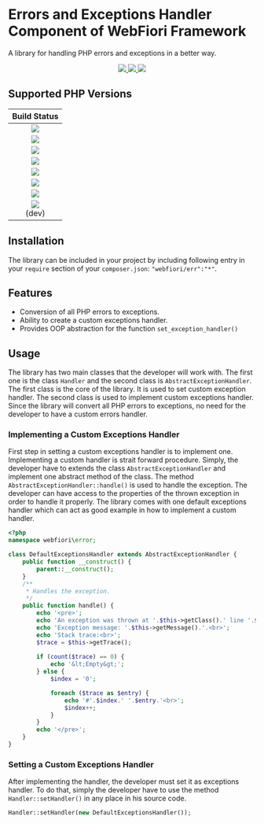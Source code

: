 # Errors and Exceptions Handler Component of WebFiori Framework

A library for handling PHP errors and exceptions in a better way.

<p align="center">
  <a target="_blank" href="https://github.com/WebFiori/err/actions/workflows/php82.yml">
    <img src="https://github.com/WebFiori/err/workflows/Build%20PHP%208.1/badge.svg?branch=main">
  </a>
  <a href="https://sonarcloud.io/dashboard?id=WebFiori_err">
      <img src="https://sonarcloud.io/api/project_badges/measure?project=WebFiori_err&metric=alert_status" />
  </a>
  <a href="https://packagist.org/packages/webfiori/err">
    <img src="https://img.shields.io/packagist/dt/webfiori/err?color=light-green">
  </a>
</p>

## Supported PHP Versions
| Build Status |
|:-----------:|
|<a target="_blank" href="https://github.com/WebFiori/err/actions/workflows/php70.yml"><img src="https://github.com/WebFiori/err/workflows/Build%20PHP%207.0/badge.svg?branch=main"></a>|
|<a target="_blank" href="https://github.com/WebFiori/err/actions/workflows/php71.yml"><img src="https://github.com/WebFiori/err/workflows/Build%20PHP%207.1/badge.svg?branch=main"></a>|
|<a target="_blank" href="https://github.com/WebFiori/err/actions/workflows/php72.yml"><img src="https://github.com/WebFiori/err/workflows/Build%20PHP%207.2/badge.svg?branch=main"></a>|
|<a target="_blank" href="https://github.com/WebFiori/err/actions/workflows/php73.yml"><img src="https://github.com/WebFiori/err/workflows/Build%20PHP%207.3/badge.svg?branch=main"></a>|
|<a target="_blank" href="https://github.com/WebFiori/err/actions/workflows/php74.yml"><img src="https://github.com/WebFiori/err/workflows/Build%20PHP%207.4/badge.svg?branch=main"></a>|
|<a target="_blank" href="https://github.com/WebFiori/err/actions/workflows/php80.yml"><img src="https://github.com/WebFiori/err/workflows/Build%20PHP%208.0/badge.svg?branch=main"></a>|
|<a target="_blank" href="https://github.com/WebFiori/err/actions/workflows/php81.yml"><img src="https://github.com/WebFiori/err/workflows/Build%20PHP%208.1/badge.svg?branch=main"></a>|
|<a target="_blank" href="https://github.com/WebFiori/err/actions/workflows/php82.yml"><img src="https://github.com/WebFiori/err/workflows/Build%20PHP%208.2/badge.svg?branch=main"></a><br>(dev)|

## Installation
The library can be included in your project by including following entry in your `require` section of your `composer.json`: `"webfiori/err":"*"`.

## Features
* Conversion of all PHP errors to exceptions.
* Ability to create a custom exceptions handler.
* Provides OOP abstraction for the function `set_exception_handler()`

## Usage

The library has two main classes that the developer will work with. The first one is the class `Handler` and the second class is `AbstractExceptionHandler`. The first class is the core of the library. It is used to set custom exception handler. The second class is used to implement custom exceptions handler. Since the library will convert all PHP errors to exceptions, no need for the developer to have a custom errors handler.

### Implementing a Custom Exceptions Handler

First step in setting a custom exceptions handler is to implement one. Implementing a custom handler is strait forward procedure. Simply, the developer have to extends the class `AbstractExceptionHandler` and implement one abstract method of the class. The method `AbstractExceptionHandler::handle()` is used to handle the exception. The developer can have access to the properties of the thrown exception in order to handle it properly. The library comes with one default exceptions handler which can act as good example in how to implement a custom handler.

``` php
<?php
namespace webfiori\error;

class DefaultExceptionsHandler extends AbstractExceptionHandler {
    public function __construct() {
        parent::__construct();
    }
    /**
     * Handles the exception.
     */
    public function handle() {
        echo '<pre>';
        echo 'An exception was thrown at '.$this->getClass().' line '.$this->getLine().'.<br>';
        echo 'Exception message: '.$this->getMessage().'.<br>';
        echo 'Stack trace:<br>';
        $trace = $this->getTrace();
        
        if (count($trace) == 0) {
            echo '&lt;Empty&gt;';
        } else {
            $index = '0';

            foreach ($trace as $entry) {
                echo '#'.$index.' '.$entry.'<br>';
                $index++;
            }
        }
        echo '</pre>';
    }
}

```

### Setting a Custom Exceptions Handler

After implementing the handler, the developer must set it as exceptions handler. To do that, simply the developer have to use the method `Handler::setHandler()` in any place in his source code.

``` php
Handler::setHandler(new DefaultExceptionsHandler());
```


